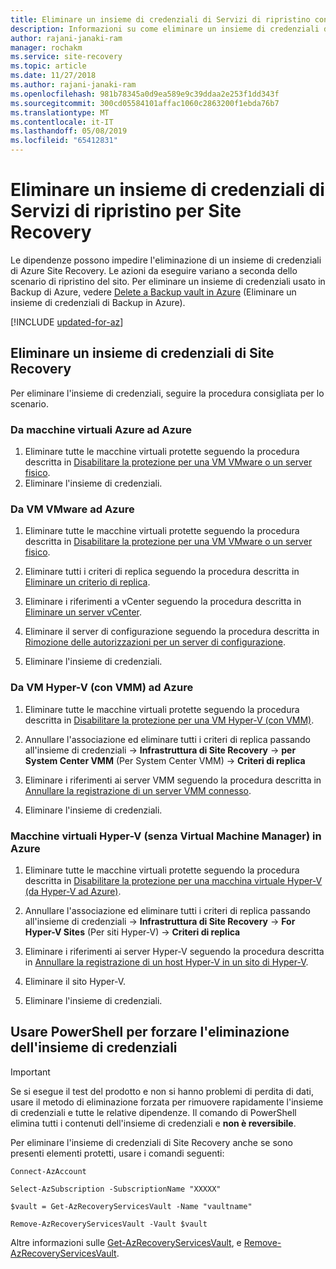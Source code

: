```yaml
---
title: Eliminare un insieme di credenziali di Servizi di ripristino configurato per il servizio Azure Site Recovery
description: Informazioni su come eliminare un insieme di credenziali di Servizi di ripristino configurato per il servizio Azure Site Recovery
author: rajani-janaki-ram
manager: rochakm
ms.service: site-recovery
ms.topic: article
ms.date: 11/27/2018
ms.author: rajani-janaki-ram
ms.openlocfilehash: 981b78345a0d9ea589e9c39ddaa2e253f1dd343f
ms.sourcegitcommit: 300cd05584101affac1060c2863200f1ebda76b7
ms.translationtype: MT
ms.contentlocale: it-IT
ms.lasthandoff: 05/08/2019
ms.locfileid: "65412831"
---
```

# <a name="delete-a-site-recovery-services-vault"></a>Eliminare un insieme di credenziali di Servizi di ripristino per Site Recovery

Le dipendenze possono impedire l'eliminazione di un insieme di credenziali di Azure Site Recovery. Le azioni da eseguire variano a seconda dello scenario di ripristino del sito. Per eliminare un insieme di credenziali usato in Backup di Azure, vedere [Delete a Backup vault in Azure](../backup/backup-azure-delete-vault.md) (Eliminare un insieme di credenziali di Backup in Azure).

[!INCLUDE [updated-for-az](../../includes/updated-for-az.md)]

## <a name="delete-a-site-recovery-vault"></a>Eliminare un insieme di credenziali di Site Recovery 
Per eliminare l'insieme di credenziali, seguire la procedura consigliata per lo scenario.
### <a name="azure-vms-to-azure"></a>Da macchine virtuali Azure ad Azure

1. Eliminare tutte le macchine virtuali protette seguendo la procedura descritta in [Disabilitare la protezione per una VM VMware o un server fisico](site-recovery-manage-registration-and-protection.md#disable-protection-for-a-azure-vm-azure-to-azure).
2. Eliminare l'insieme di credenziali.

### <a name="vmware-vms-to-azure"></a>Da VM VMware ad Azure

1. Eliminare tutte le macchine virtuali protette seguendo la procedura descritta in [Disabilitare la protezione per una VM VMware o un server fisico](site-recovery-manage-registration-and-protection.md#disable-protection-for-a-vmware-vm-or-physical-server-vmware-to-azure).

2. Eliminare tutti i criteri di replica seguendo la procedura descritta in [Eliminare un criterio di replica](vmware-azure-set-up-replication.md#disassociate-or-delete-a-replication-policy).

3. Eliminare i riferimenti a vCenter seguendo la procedura descritta in [Eliminare un server vCenter](vmware-azure-manage-vcenter.md#delete-a-vcenter-server).

4. Eliminare il server di configurazione seguendo la procedura descritta in [Rimozione delle autorizzazioni per un server di configurazione](vmware-azure-manage-configuration-server.md#delete-or-unregister-a-configuration-server).

5. Eliminare l'insieme di credenziali.


### <a name="hyper-v-vms-with-vmm-to-azure"></a>Da VM Hyper-V (con VMM) ad Azure
1. Eliminare tutte le macchine virtuali protette seguendo la procedura descritta in [Disabilitare la protezione per una VM Hyper-V (con VMM)](site-recovery-manage-registration-and-protection.md#disable-protection-for-a-hyper-v-virtual-machine-replicating-to-azure-using-the-system-center-vmm-to-azure-scenario).

2. Annullare l'associazione ed eliminare tutti i criteri di replica passando all'insieme di credenziali -> **Infrastruttura di Site Recovery** -> **per System Center VMM** (Per System Center VMM) -> **Criteri di replica**

3.  Eliminare i riferimenti ai server VMM seguendo la procedura descritta in [Annullare la registrazione di un server VMM connesso](site-recovery-manage-registration-and-protection.md##unregister-a-vmm-server).

4.  Eliminare l'insieme di credenziali.

### <a name="hyper-v-vms-without-virtual-machine-manager-to-azure"></a>Macchine virtuali Hyper-V (senza Virtual Machine Manager) in Azure
1. Eliminare tutte le macchine virtuali protette seguendo la procedura descritta in [Disabilitare la protezione per una macchina virtuale Hyper-V (da Hyper-V ad Azure)](site-recovery-manage-registration-and-protection.md#disable-protection-for-a-hyper-v-virtual-machine-hyper-v-to-azure).

2. Annullare l'associazione ed eliminare tutti i criteri di replica passando all'insieme di credenziali -> **Infrastruttura di Site Recovery** -> **For Hyper-V Sites** (Per siti Hyper-V) -> **Criteri di replica**

3. Eliminare i riferimenti ai server Hyper-V seguendo la procedura descritta in [Annullare la registrazione di un host Hyper-V in un sito di Hyper-V](site-recovery-manage-registration-and-protection.md#unregister-a-hyper-v-host-in-a-hyper-v-site).

4. Eliminare il sito Hyper-V.

5. Eliminare l'insieme di credenziali.


## <a name="use-powershell-to-force-delete-the-vault"></a>Usare PowerShell per forzare l'eliminazione dell'insieme di credenziali 

> [!Important]
> Se si esegue il test del prodotto e non si hanno problemi di perdita di dati, usare il metodo di eliminazione forzata per rimuovere rapidamente l'insieme di credenziali e tutte le relative dipendenze.
> Il comando di PowerShell elimina tutti i contenuti dell'insieme di credenziali e **non è reversibile**.

Per eliminare l'insieme di credenziali di Site Recovery anche se sono presenti elementi protetti, usare i comandi seguenti:

    Connect-AzAccount

    Select-AzSubscription -SubscriptionName "XXXXX"

    $vault = Get-AzRecoveryServicesVault -Name "vaultname"

    Remove-AzRecoveryServicesVault -Vault $vault

Altre informazioni sulle [Get-AzRecoveryServicesVault](https://docs.microsoft.com/powershell/module/az.recoveryservices/get-azrecoveryservicesvault), e [Remove-AzRecoveryServicesVault](https://docs.microsoft.com/powershell/module/az.recoveryservices/remove-azrecoveryservicesvault).
